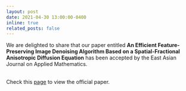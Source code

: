 ```yaml
---
layout: post
date: 2021-04-30 13:00:00-0400
inline: true
related_posts: false
---
```


We are delighted to share that our paper entitled **An Efficient Feature-Preserving Image Denoising Algorithm Based on a Spatial-Fractional Anisotropic Diffusion Equation** has been accepted by the East Asian Journal on Applied Mathematics.
<br><br>

Check this [page](https://global-sci.com/article/82537/an-efficient-feature-preserving-image-denoising-algorithm-based-on-a-spatial-fractional-anisotropic-diffusion-equation) to view the official paper.